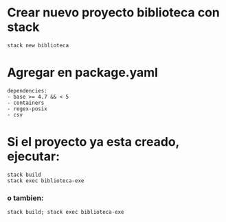 # Crear nuevo proyecto biblioteca con stack
`stack new biblioteca`

# Agregar en package.yaml
```
dependencies:
- base >= 4.7 && < 5
- containers
- regex-posix
- csv
```
# Si el proyecto ya esta creado, ejecutar:
`stack build` <br>
`stack exec biblioteca-exe`

### o tambien:
`stack build; stack exec biblioteca-exe`
